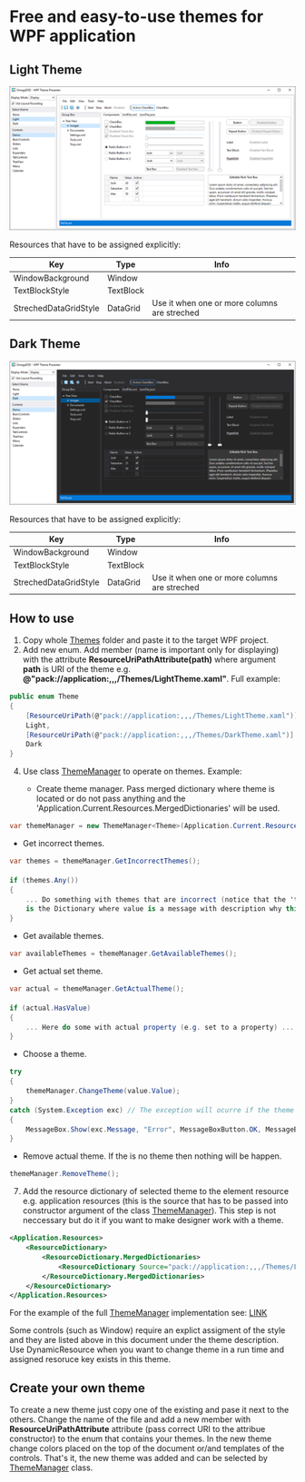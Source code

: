# Free and easy-to-use themes for WPF application

## Light Theme

![Image of light theme](LightThemePresentation.png)

Resources that have to be assigned explicitly:

|Key|Type|Info
----|----|----
|WindowBackground|Window|
|TextBlockStyle|TextBlock|
|StrechedDataGridStyle|DataGrid| Use it when one or more columns are streched

## Dark Theme

![Image of light theme](DarkThemePresentation.png)

Resources that have to be assigned explicitly:

|Key|Type|Info
----|----|----
|WindowBackground|Window|
|TextBlockStyle|TextBlock|
|StrechedDataGridStyle|DataGrid| Use it when one or more columns are streched

## How to use

1. Copy whole [Themes](https://github.com/Verta-IT/ThemeWPF/tree/main/Source/VertaIT.ThemeWPF/Themes) folder and paste it to the target WPF project.
2. Add new enum. Add member (name is important only for displaying) with the attribute **ResourceUriPathAttribute(path)** where argument **path** is URI of the theme e.g. **@"pack://application:,,,/Themes/LightTheme.xaml"**. Full example:

``` cs
public enum Theme
{
    [ResourceUriPath(@"pack://application:,,,/Themes/LightTheme.xaml")]
    Light,
    [ResourceUriPath(@"pack://application:,,,/Themes/DarkTheme.xaml")]
    Dark
}
```
4. Use class [ThemeManager](https://github.com/Verta-IT/ThemeWPF/blob/main/Source/VertaIT.ThemeWPF/Themes/ThemeManager.cs) to operate on themes. Example:

    - Create theme manager. Pass merged dictionary where theme is located or do not pass anything and the 'Application.Current.Resources.MergedDictionaries' will be used.

``` cs
var themeManager = new ThemeManager<Theme>(Application.Current.Resources.MergedDictionaries);
```

- Get incorrect themes.
``` cs
var themes = themeManager.GetIncorrectThemes();

if (themes.Any())
{
    ... Do something with themes that are incorrect (notice that the 'themes' 
    is the Dictionary where value is a message with description why this theme is incorrect) ...
}
```

- Get available themes.
``` cs
var availableThemes = themeManager.GetAvailableThemes();
```

- Get actual set theme.
``` cs
var actual = themeManager.GetActualTheme();

if (actual.HasValue)
{
    ... Here do some with actual property (e.g. set to a property) ...
}
```

- Choose a theme.
``` cs
try
{
    themeManager.ChangeTheme(value.Value);
}
catch (System.Exception exc) // The exception will ocurre if the theme is incorrect (e.g. invalid URI path)
{
    MessageBox.Show(exc.Message, "Error", MessageBoxButton.OK, MessageBoxImage.Error);
}
```

- Remove actual theme. If the is no theme then nothing will be happen.
``` cs
themeManager.RemoveTheme();
```

7. Add the resource dictionary of selected theme to the element resource e.g. application resources (this is the source that has to be passed into constructor argument of the class [ThemeManager](https://github.com/Verta-IT/ThemeWPF/blob/main/Source/VertaIT.ThemeWPF/Themes/ThemeManager.cs)). This step is not neccessary but do it if you want to make designer work with a theme.

``` xml
<Application.Resources>
    <ResourceDictionary>
        <ResourceDictionary.MergedDictionaries>
            <ResourceDictionary Source="pack://application:,,,/Themes/LightTheme.xaml" />
        </ResourceDictionary.MergedDictionaries>
    </ResourceDictionary>
</Application.Resources>
```

For the example of the full [ThemeManager](https://github.com/Verta-IT/ThemeWPF/blob/main/Source/VertaIT.ThemeWPF/Themes/ThemeManager.cs) implementation see: [LINK](https://github.com/Verta-IT/ThemeWPF/blob/main/Source/VertaIT.ThemeWPF/ViewModels/ThemeCollectionViewModel.cs)

Some controls (such as Window) require an explict assigment of the style and they are listed above in this document under the theme description. Use DynamicResource when you want to change theme in a run time and assigned resoruce key exists in this theme.      

## Create your own theme

To create a new theme just copy one of the existing and pase it next to the others. Change the name of the file and add a new member with **ResourceUriPathAttribute** attribute (pass correct URI to the attribue constructor) to the enum that contains your themes. In the new theme change colors placed on the top of the document or/and templates of the controls. That's it, the new theme was added and can be selected by [ThemeManager](https://github.com/Verta-IT/ThemeWPF/blob/main/Source/VertaIT.ThemeWPF/Themes/ThemeManager.cs) class.
